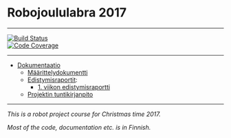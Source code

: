 # Robojoululabra 2017 

* * *

[![Build Status](https://travis-ci.org/nullkaaryle/Robolabra-Ruttunen.svg?branch=master)](https://travis-ci.org/nullkaaryle/Robolabra-Ruttunen)  
 [![Code Coverage](https://img.shields.io/codecov/c/github/nullkaaryle/Robolabra-Ruttunen/master.svg)](https://codecov.io/github/nullkaaryle/Robolabra-Ruttunen/)
 

* * *

* [Dokumentaatio](https://github.com/nullkaaryle/Robolabra-Ruttunen/tree/master/Dokumentaatio)
  * [Määrittelydokumentti](https://github.com/nullkaaryle/Robolabra-Ruttunen/blob/master/Dokumentaatio/maarittelydokumentti.md)
  * [Edistymisraportit](https://github.com/nullkaaryle/Robolabra-Ruttunen/blob/master/Dokumentaatio/edistymisraportti.md):
    * [1. viikon edistymisraportti](https://github.com/nullkaaryle/Robolabra-Ruttunen/blob/master/Dokumentaatio/edistymisraportti.md#1-viikko-ajanjakso-ti-1912---la-23122017)
  * [Projektin tuntikirjanpito](https://github.com/nullkaaryle/Robolabra-Ruttunen/blob/master/Dokumentaatio/tuntikirjanpito.md)
  
  
* * *

*This is a robot project course for Christmas time 2017.* 

*Most of the code, documentation etc. is in Finnish.*

